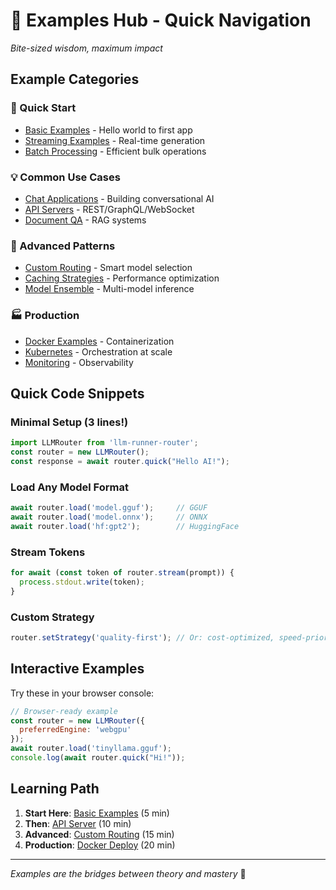 # 🎯 Examples Hub - Quick Navigation

*Bite-sized wisdom, maximum impact*

## Example Categories

### 🚀 Quick Start
- [Basic Examples](./examples/BASIC.md) - Hello world to first app
- [Streaming Examples](./examples/STREAMING.md) - Real-time generation
- [Batch Processing](./examples/BATCH.md) - Efficient bulk operations

### 💡 Common Use Cases
- [Chat Applications](./examples/CHAT.md) - Building conversational AI
- [API Servers](./examples/API.md) - REST/GraphQL/WebSocket
- [Document QA](./examples/DOCUMENT_QA.md) - RAG systems

### 🔧 Advanced Patterns
- [Custom Routing](./examples/ROUTING.md) - Smart model selection
- [Caching Strategies](./examples/CACHING.md) - Performance optimization
- [Model Ensemble](./examples/ENSEMBLE.md) - Multi-model inference

### 🏭 Production
- [Docker Examples](./examples/DOCKER.md) - Containerization
- [Kubernetes](./examples/K8S.md) - Orchestration at scale
- [Monitoring](./examples/MONITORING.md) - Observability

## Quick Code Snippets

### Minimal Setup (3 lines!)
```javascript
import LLMRouter from 'llm-runner-router';
const router = new LLMRouter();
const response = await router.quick("Hello AI!");
```

### Load Any Model Format
```javascript
await router.load('model.gguf');     // GGUF
await router.load('model.onnx');     // ONNX
await router.load('hf:gpt2');        // HuggingFace
```

### Stream Tokens
```javascript
for await (const token of router.stream(prompt)) {
  process.stdout.write(token);
}
```

### Custom Strategy
```javascript
router.setStrategy('quality-first'); // Or: cost-optimized, speed-priority
```

## Interactive Examples

Try these in your browser console:

```javascript
// Browser-ready example
const router = new LLMRouter({ 
  preferredEngine: 'webgpu' 
});
await router.load('tinyllama.gguf');
console.log(await router.quick("Hi!"));
```

## Learning Path

1. **Start Here**: [Basic Examples](./examples/BASIC.md) (5 min)
2. **Then**: [API Server](./examples/API.md) (10 min)
3. **Advanced**: [Custom Routing](./examples/ROUTING.md) (15 min)
4. **Production**: [Docker Deploy](./examples/DOCKER.md) (20 min)

---
*Examples are the bridges between theory and mastery* 🌉

